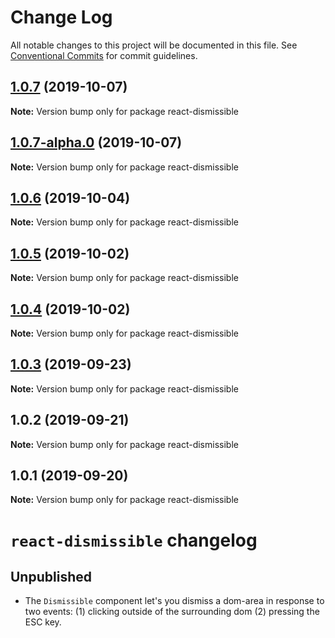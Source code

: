 # Change Log

All notable changes to this project will be documented in this file.
See [Conventional Commits](https://conventionalcommits.org) for commit guidelines.

## [1.0.7](https://github.com/tinacms/tinacms/compare/react-dismissible@1.0.7-alpha.0...react-dismissible@1.0.7) (2019-10-07)

**Note:** Version bump only for package react-dismissible





## [1.0.7-alpha.0](https://github.com/tinacms/tinacms/compare/react-dismissible@1.0.5...react-dismissible@1.0.7-alpha.0) (2019-10-07)

**Note:** Version bump only for package react-dismissible





## [1.0.6](https://github.com/tinacms/tinacms/compare/react-dismissible@1.0.6-alpha.0...react-dismissible@1.0.6) (2019-10-04)

**Note:** Version bump only for package react-dismissible





## [1.0.5](https://github.com/tinacms/tinacms/compare/react-dismissible@1.0.4...react-dismissible@1.0.5) (2019-10-02)

**Note:** Version bump only for package react-dismissible





## [1.0.4](https://github.com/tinacms/tinacms/compare/react-dismissible@1.0.3...react-dismissible@1.0.4) (2019-10-02)

**Note:** Version bump only for package react-dismissible





## [1.0.3](https://github.com/tinacms/tinacms/compare/react-dismissible@1.0.2...react-dismissible@1.0.3) (2019-09-23)

**Note:** Version bump only for package react-dismissible





## 1.0.2 (2019-09-21)

**Note:** Version bump only for package react-dismissible





## 1.0.1 (2019-09-20)

**Note:** Version bump only for package react-dismissible





# `react-dismissible` changelog

## Unpublished

- The `Dismissible` component let's you dismiss a dom-area in response to two events: (1)
  clicking outside of the surrounding dom (2) pressing the ESC key.
